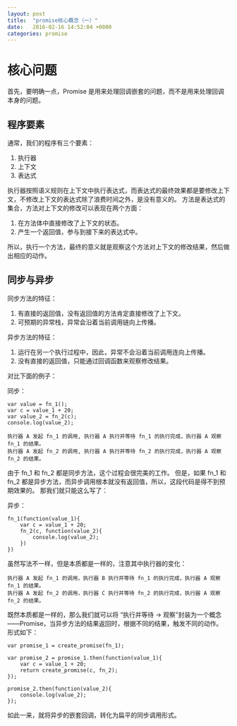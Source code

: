 ```yaml
---
layout: post
title:  "promise核心概念（一）"
date:   2016-02-16 14:52:04 +0800
categories: promise
---
```

# 核心问题

首先，要明确一点，Promise 是用来处理回调嵌套的问题，而不是用来处理回调本身的问题。

## 程序要素

通常，我们的程序有三个要素：

1.  执行器
2.  上下文
3.  表达式

执行器按照语义规则在上下文中执行表达式，而表达式的最终效果都是要修改上下文，不修改上下文的表达式除了浪费时间之外，是没有意义的。 方法是表达式的集合，方法对上下文的修改可以表现在两个方面：

1.  在方法体中直接修改了上下文的状态。
2.  产生一个返回值，参与到接下来的表达式中。

所以，执行一个方法，最终的意义就是观察这个方法对上下文的修改结果，然后做出相应的动作。

## 同步与异步

同步方法的特征：

1.  有直接的返回值，没有返回值的方法肯定直接修改了上下文。
2.  可预期的异常栈，异常会沿着当前调用链向上传播。

异步方法的特征：

1.  运行在另一个执行过程中，因此，异常不会沿着当前调用连向上传播。
2.  没有直接的返回值，只能通过回调函数来观察修改结果。

对比下面的例子：

同步：

    var value = fn_1();
    var c = value_1 + 20;
    var value_2 = fn_2(c);
    console.log(value_2);
    
    执行器 A 发起 fn_1 的调用, 执行器 A 执行并等待 fn_1 的执行完成，执行器 A 观察 fn_1 的结果。
    执行器 A 发起 fn_2 的调用, 执行器 A 执行并等待 fn_2 的执行完成，执行器 A 观察 fn_2 的结果。
    

由于 fn_1 和 fn_2 都是同步方法，这个过程会很完美的工作。 但是，如果 fn_1 和 fn_2 都是异步方法，而异步调用根本就没有返回值，所以，这段代码是得不到预期效果的。 那我们就只能这么写了：

异步：

    fn_1(function(value_1){
        var c = value_1 + 20;
        fn_2(c, function(value_2){
            console.log(value_2);
        })
    })
    

虽然写法不一样，但是本质都是一样的，注意其中执行器的变化：

    执行器 A 发起 fn_1 的调用，执行器 B 执行并等待 fn_1 的执行完成，执行器 A 观察 fn_1 的结果。
    执行器 A 发起 fn_2 的调用，执行器 C 执行并等待 fn_2 的执行完成，执行器 A 观察 fn_2 的结果。
    

既然本质都是一样的，那么我们就可以将 “执行并等待 -> 观察”封装为一个概念——Promise，当异步方法的结果返回时，根据不同的结果，触发不同的动作。 形式如下：

    var promise_1 = create_promise(fn_1);
    
    var promise_2 = promise_1.then(function(value_1){
        var c = value_1 + 20;
        return create_promise(c, fn_2);
    });
    
    promise_2.then(function(value_2){
        console.log(value_2);
    });
    

如此一来，就将异步的嵌套回调，转化为扁平的同步调用形式。
